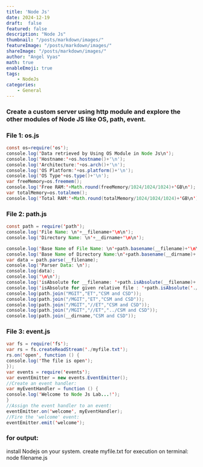 ```yaml
---
title: 'Node Js'
date: 2024-12-19
draft:  false   
featured: false  
description: "Node Js"
thumbnail: "/posts/markdown/images/"
featureImage: "/posts/markdown/images/" 
shareImage: "/posts/markdown/images/"
author: "Angel Vyas"
math: true
enableEmoji: true
tags:
    - NodeJs
categories:     
    - General
---
```


### Create a custom server using http module and explore the other modules of Node JS like OS, path, event.

### File 1: os.js
```java
const os=require('os');
console.log('Data retrieved by Using OS Module in Node Js\n');
console.log('Hostname:'+os.hostname()+'\n');
console.log('Architecture:'+os.arch()+'\n');
console.log('OS Platform:'+os.platform()+'\n');
console.log('OS Type'+os.type()+'\n');
var freeMemory=os.freemem();
console.log('Free RAM:'+Math.round(freeMemory/1024/1024/1024)+'GB\n');
var totalMemory=os.totalmem();
console.log('Total RAM:'+Math.round(totalMemory/1024/1024/1024)+'GB\n');
```

### File 2: path.js
```java
const path = require('path');
console.log('File Name: \n'+__filename+'\n\n');
console.log('Directory Name: \n'+__dirname+'\n\n');

console.log('Base Name of File Name: \n'+path.basename(__filename)+'\n\n');
console.log('Base Name of Directory Name:\n'+path.basename(__dirname)+'\n\n');
var data = path.parse(__filename);
console.log('Parser Data: \n');
console.log(data);
console.log('\n\n');
console.log('isAbsolute for __filename: '+path.isAbsolute(__filename)+'\n');
console.log('isAbsolute for given relative file : '+path.isAbsolute('./os.js')+'\n');
console.log(path.join("MGIT","ET","CSM and CSD"));
console.log(path.join("/MGIT","ET","CSM and CSD"));
console.log(path.join("/MGIT","//ET","CSM and CSD"));
console.log(path.join("/MGIT","//ET","../CSM and CSD"));
console.log(path.join(__dirname,"CSM and CSD"));
```

### File 3: event.js
```java
var fs = require('fs');
var rs = fs.createReadStream('./myfile.txt');
rs.on('open', function () {
console.log('The file is open');
});
var events = require('events');
var eventEmitter = new events.EventEmitter();
//Create an event handler:
var myEventHandler = function () {
console.log('Welcome to Node Js Lab...!');
}
//Assign the event handler to an event:
eventEmitter.on('welcome', myEventHandler);
//Fire the 'welcome' event:
eventEmitter.emit('welcome');
```
### for output:
install Nodejs on your system.
create myfile.txt
for execution on terminal: node filename.js

